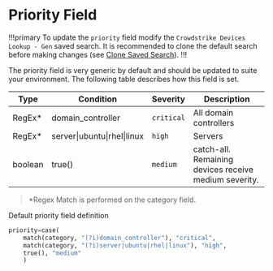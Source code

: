 # Priority Field

!!!primary To update the `priority` field modify the `Crowdstrike Devices Lookup - Gen` saved search. It is recommended to clone the default search before making changes (see [Clone Saved Search](clone-search.md)).
!!!

The priority field is very generic by default and should be updated to suite your environment. The following table describes how this field is set.

Type | Condition | Severity | Description
---- | --------- | -------- | -----------
RegEx\* | domain_controller | `critical` | All domain controllers
RegEx\* | server\|ubuntu\|rhel\|linux | `high` | Servers
boolean | true() | `medium` | catch-all. Remaining devices receive medium severity.


> \*Regex Match is performed on the category field.

Default priority field definition

```python
priority=case(
    match(category, "(?i)domain_controller"), "critical",
    match(category, "(?i)server|ubuntu|rhel|linux"), "high",
    true(), "medium"
    )
```

